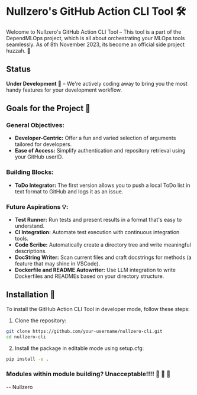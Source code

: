 # Nullzero's GitHub Action CLI Tool :hammer_and_wrench:

Welcome to Nullzero's GitHub Action CLI Tool – This tool is a part of the DependMLOps project, which is all about orchestrating your MLOps tools seamlessly. As of 8th November 2023, its become an official side project huzzah. :tada:

## Status
**Under Development** :construction: – We're actively coding away to bring you the most handy features for your development workflow.

## Goals for the Project :dart:

### General Objectives:
- **Developer-Centric:** Offer a fun and varied selection of arguments tailored for developers.
- **Ease of Access:** Simplify authentication and repository retrieval using your GitHub userID.

### Building Blocks:
- **ToDo Integrator:** The first version allows you to push a local ToDo list in text format to GitHub and logs it as an issue.

### Future Aspirations :bulb::
- **Test Runner:** Run tests and present results in a format that's easy to understand.
- **CI Integration:** Automate test execution with continuous integration tools.
- **Code Scribe:** Automatically create a directory tree and write meaningful descriptions.
- **DocString Writer:** Scan current files and craft docstrings for methods (a feature that may shine in VSCode).
- **Dockerfile and README Autowriter:** Use LLM integration to write Dockerfiles and READMEs based on your directory structure.

## Installation :wrench:

To install the GitHub Action CLI Tool in developer mode, follow these steps:

1. Clone the repository:
```bash
git clone https://github.com/your-username/nullzero-cli.git
cd nullzero-cli
```

2. Install the package in editable mode using setup.cfg: 

```bash
pip install -e .
```


### Modules within module building? Unacceptable!!!! :rocket: :rocket: :rocket:

-- Nullzero

